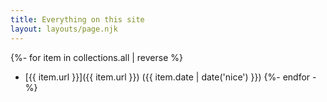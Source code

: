 ```yaml
---
title: Everything on this site
layout: layouts/page.njk
---
```

{%- for item in collections.all | reverse %}
- [{{ item.url }}]({{ item.url }}) ({{ item.date | date('nice') }})
{%- endfor -%}
